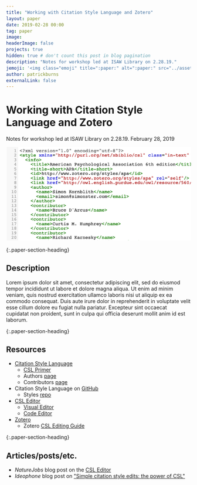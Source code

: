 ```yaml
---
title: "Working with Citation Style Language and Zotero"
layout: paper
date: 2019-02-28 00:00
tag: paper
image:
headerImage: false
projects: true
hidden: true # don't count this post in blog pagination
description: "Notes for workshop led at ISAW Library on 2.28.19."
jemoji: '<img class="emoji" title=":paper:" alt=":paper:" src="../assets/images/paper-icon.png" height="20" width="20" align="absmiddle">'
author: patrickburns
externalLink: false
---
```


# Working with Citation Style Language and Zotero
Notes for workshop led at ISAW Library on 2.28.19.
February 28, 2019

![Screenshot](../assets/images/csl.png)  

{:.paper-section-heading}
## Description
Lorem ipsum dolor sit amet, consectetur adipiscing elit, sed do eiusmod tempor incididunt ut labore et dolore magna aliqua. Ut enim ad minim veniam, quis nostrud exercitation ullamco laboris nisi ut aliquip ex ea commodo consequat. Duis aute irure dolor in reprehenderit in voluptate velit esse cillum dolore eu fugiat nulla pariatur. Excepteur sint occaecat cupidatat non proident, sunt in culpa qui officia deserunt mollit anim id est laborum.

{:.paper-section-heading}
## Resources
- [Citation Style Language](https://citationstyles.org/)
  - [CSL Primer](http://docs.citationstyles.org/en/1.0.1/primer.html)
  - Authors [page](https://citationstyles.org/authors/)
  - Contributors [page](https://github.com/citation-style-language/styles/blob/master/CONTRIBUTING.md)
- Citation Style Language on [GitHub](https://github.com/citation-style-language)
  - Styles [repo](https://github.com/citation-style-language/styles)
- [CSL Editor](http://editor.citationstyles.org/about/)
  - [Visual Editor](http://editor.citationstyles.org/visualEditor/)
  - [Code Editor](http://editor.citationstyles.org/codeEditor/)
- [Zotero](https://www.zotero.org)
  - Zotero [CSL Editing Guide](https://www.zotero.org/support/dev/citation_styles/style_editing_step-by-step)

{:.paper-section-heading}
## Articles/posts/etc.
- *NatureJobs* blog post on the [CSL Editor](http://blogs.nature.com/naturejobs/2017/05/03/techblog-create-the-perfect-bibliography-with-the-csl-editor/)
- *Ideophone* blog post on ["Simple citation style edits: the power of CSL"](http://ideophone.org/zotero-citation-style-edit/)
